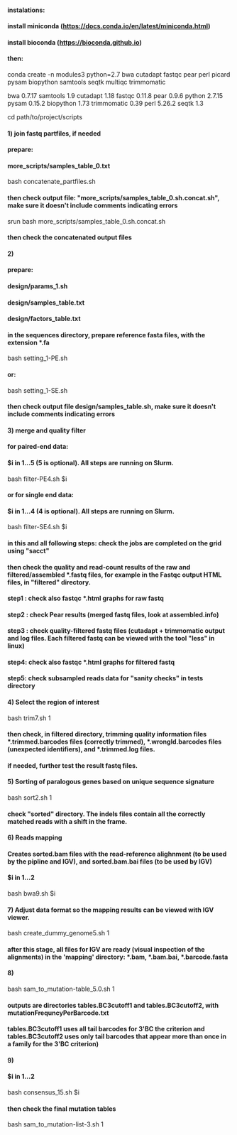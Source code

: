 
#### instalations:

#### install miniconda (https://docs.conda.io/en/latest/miniconda.html)
#### install bioconda (https://bioconda.github.io)
#### then:
conda create -n modules3  python=2.7  bwa cutadapt fastqc pear perl picard pysam biopython samtools seqtk multiqc trimmomatic

bwa  0.7.17
samtools 1.9
cutadapt 1.18
fastqc 0.11.8
pear 0.9.6
python 2.7.15
pysam 0.15.2
biopython 1.73
trimmomatic 0.39
perl 5.26.2
seqtk 1.3

cd path/to/project/scripts

#### 1) join fastq partfiles, if needed
#### prepare:
#### more_scripts/samples_table_0.txt

bash concatenate_partfiles.sh

#### then check output file: "more_scripts/samples_table_0.sh.concat.sh", make sure it doesn't include comments indicating errors

srun bash more_scripts/samples_table_0.sh.concat.sh

#### then check the concatenated output files

#### 2) 
#### prepare:
#### design/params_1.sh
#### design/samples_table.txt
#### design/factors_table.txt
#### in the sequences directory, prepare reference fasta files, with the extension *.fa
bash setting_1-PE.sh
#### or:
bash setting_1-SE.sh

#### then check output file design/samples_table.sh, make sure it doesn't include comments indicating errors

#### 3) merge and quality filter

#### for paired-end data:
#### $i in 1...5 (5 is optional). All steps are running on Slurm.
bash filter-PE4.sh $i

#### or for single end data:
#### $i in 1...4 (4 is optional). All steps are running on Slurm.
bash filter-SE4.sh $i

#### in this and all following steps: check the jobs are completed on the grid using "sacct"
#### then check the quality and read-count results of the raw and filtered/assembled *.fastq files, for example in the Fastqc output HTML files, in "filtered" directory.
#### step1 : check  also fastqc *.html graphs for raw fastq
#### step2 : check Pear results (merged fastq files, look at assembled.info)
#### step3 : check quality-filtered fastq files (cutadapt + trimmomatic output and log files. Each filtered fastq can be viewed with the tool "less" in linux)
#### step4: check  also fastqc *.html graphs for filtered fastq
#### step5: check subsampled reads data for "sanity checks" in tests directory

#### 4) Select the region of interest
bash trim7.sh  1

#### then check, in filtered directory, trimming quality information files *.trimmed.barcodes files (correctly trimmed), *.wrongId.barcodes files (unexpected identifiers), and *.trimmed.log files.
#### if needed, further test the result fastq files.

#### 5) Sorting of paralogous genes based on unique sequence signature
bash sort2.sh 1
#### check "sorted" directory. The indels files contain all the correctly matched reads with a shift in the frame.

#### 6) Reads mapping
#### Creates sorted.bam files with the read-reference alighnment (to be used by the pipline and IGV), and sorted.bam.bai files (to be used by IGV) 
#### $i in 1...2
bash bwa9.sh  $i

#### 7) Adjust data format so the mapping results can be viewed with IGV viewer.
bash create_dummy_genome5.sh 1

#### after this stage, all files for IGV are ready (visual inspection of the alignments) in the 'mapping' directory: *.bam, *.bam.bai, *.barcode.fasta

#### 8)
bash sam_to_mutation-table_5.0.sh 1
#### outputs are directories tables.BC3cutoff1 and tables.BC3cutoff2, with  mutationFrequncyPerBarcode.txt 
#### tables.BC3cutoff1 uses all tail barcodes for 3'BC the criterion and tables.BC3cutoff2 uses only tail barcodes that appear more than once in a family for the 3'BC criterion)

#### 9)
#### $i in 1...2
bash consensus_15.sh $i

#### then check the final mutation tables

bash sam_to_mutation-list-3.sh 1
